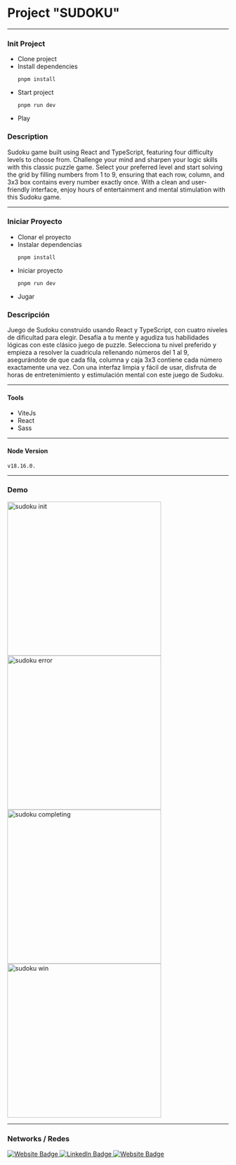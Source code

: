 # Project "SUDOKU"

---

### Init Project

- Clone project
- Install dependencies
  ```
  pnpm install
  ```
- Start project
  ```
  pnpm run dev
  ```
- Play

### Description

Sudoku game built using React and TypeScript, featuring four difficulty levels to choose from. Challenge your mind and sharpen your logic skills with this classic puzzle game. Select your preferred level and start solving the grid by filling numbers from 1 to 9, ensuring that each row, column, and 3x3 box contains every number exactly once. With a clean and user-friendly interface, enjoy hours of entertainment and mental stimulation with this Sudoku game.

---

### Iniciar Proyecto

- Clonar el proyecto
- Instalar dependencias
  ```
  pnpm install
  ```
- Iniciar proyecto
  ```
  pnpm run dev
  ```
- Jugar

### Descripción

Juego de Sudoku construido usando React y TypeScript, con cuatro niveles de dificultad para elegir. Desafía a tu mente y agudiza tus habilidades lógicas con este clásico juego de puzzle. Selecciona tu nivel preferido y empieza a resolver la cuadrícula rellenando números del 1 al 9, asegurándote de que cada fila, columna y caja 3x3 contiene cada número exactamente una vez. Con una interfaz limpia y fácil de usar, disfruta de horas de entretenimiento y estimulación mental con este juego de Sudoku.

---

#### Tools

- ViteJs
- React
- Sass

---

#### Node Version

```
v18.16.0.
```

---

### Demo

<div>
  <img src="https://firebasestorage.googleapis.com/v0/b/webresources-d9542.appspot.com/o/sudoku-project%2Fsudoku-project-init.png?alt=media&token=106bc155-ce49-4191-b3cb-b81c3ffea19b" width="350" title="sudoku init">

  <img src="https://firebasestorage.googleapis.com/v0/b/webresources-d9542.appspot.com/o/sudoku-project%2Fsudoku-project-error.png?alt=media&token=aee6c5ab-1381-46e3-883d-a1d8a37819da" width="350" title="sudoku error">

  <img src="https://firebasestorage.googleapis.com/v0/b/webresources-d9542.appspot.com/o/sudoku-project%2Fsudoku-project-completing.png?alt=media&token=51026d20-1a38-4d45-878f-f491aff9f865" width="350" title="sudoku completing">

  <img src="https://firebasestorage.googleapis.com/v0/b/webresources-d9542.appspot.com/o/sudoku-project%2Fsudoku-project-win.png?alt=media&token=737598ca-a2bf-49ef-bd61-285694c1bd66" width="350" title="sudoku win">
</div>

---

### Networks / Redes

<div id="badges">
  <a href="https://walterradduso.dev/" target="_blank">
    <img src="https://img.shields.io/badge/website-8a0606?style=for-the-badge&logo=About.me&logoColor=FFFFFF" alt="Website Badge"/>
  </a>
  <a href="https://linkedin.walterradduso.com/" target="_blank">
    <img src="https://img.shields.io/badge/LinkedIn-0077B5?style=for-the-badge&logo=linkedin&logoColor=FFFFFF" alt="LinkedIn Badge"/>
  </a>
  <a href="https://twitter.com/walterradduso" target="_blank">
    <img src="https://img.shields.io/badge/twitter-00acee?style=for-the-badge&logo=twitter&logoColor=FFFFFF" alt="Website Badge"/>
  </a>
</div>

